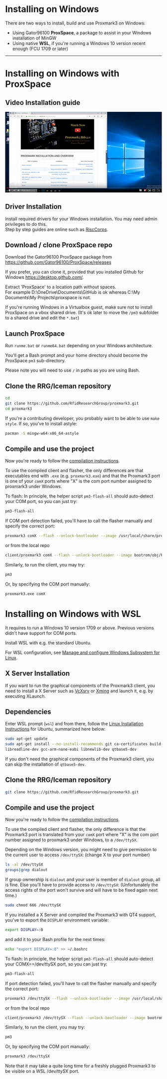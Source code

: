 # Installing on Windows

There are two ways to install, build and use Proxmark3 on Windows:

* Using Gator96100 **ProxSpace**, a package to assist in your Windows installation of MinGW
* Using native **WSL**, if you're running a Windows 10 version recent enough (FCU 1709 or later)

---

# Installing on Windows with ProxSpace

## Video Installation guide
[![Windows Installation tutorial](https://github.com/5w0rdfish/Proxmark3-RDV4-ParrotOS/blob/master/screenshot-www.youtube.com-2019.03.17-20-44-33.png)](https://youtu.be/zzF0NCMJnYU "Windows Installation Tutorial")

## Driver Installation

Install required drivers for your Windows installation. You may need admin privileges to do this.  
Step by step guides are online such as [RiscCorps](https://store.ryscc.com/blogs/news/how-to-install-a-proxmark3-driver-on-windows-10).

## Download / clone ProxSpace repo

Download the Gator96100 ProxSpace package from https://github.com/Gator96100/ProxSpace/releases

If you prefer, you can clone it, provided that you installed Github for Windows https://desktop.github.com/.

Extract 'ProxSpace' to a location path without spaces.  
For example D:\OneDrive\Documents\GitHub is ok whereas C:\My Documents\My Projects\proxspace is not.

If you're running Windows in a Virtualbox guest, make sure not to install ProxSpace on a vbox shared drive. (It's ok later to move the `/pm3` subfolder to a shared drive and edit the `*.bat`)

## Launch ProxSpace

Run `runme.bat` or `runme64.bat` depending on your Windows architecture.

You'll get a Bash prompt and your home directory should become the ProxSpace `pm3` sub-directory.

Please note you will need to use `/` in paths as you are using Bash.

## Clone the RRG/Iceman repository

```sh
cd
git clone https://github.com/RfidResearchGroup/proxmark3.git
cd proxmark3
```

If you're a contributing developer, you probably want to be able to use `make style`. If so, you've to install astyle:

```sh
pacman -S mingw-w64-x86_64-astyle
```

## Compile and use the project

Now you're ready to follow the [compilation instructions](/doc/md/Use_of_Proxmark/0_Compilation-Instructions.md).

To use the compiled client and flasher, the only differences are that executables end with `.exe` (e.g. `proxmark3.exe`) and that the Proxmark3 port is one of your `comX` ports where "X" is the com port number assigned to proxmark3 under Windows.

To flash: In principle, the helper script `pm3-flash-all` should auto-detect your COM port, so you can just try:

```sh
pm3-flash-all
```

If COM port detection failed, you'll have to call the flasher manually and specify the correct port:

```sh
proxmark3 comX --flash --unlock-bootloader --image /usr/local/share/proxmark3/firmware/bootrom.elf --image /usr/local/share/proxmark3/firmware/fullimage.elf
```

or from the local repo

```sh
client/proxmark3 comX --flash --unlock-bootloader --image bootrom/obj/bootrom.elf --image armsrc/obj/fullimage.elf
```

Similarly, to run the client, you may try:

```sh
pm3
```

Or, by specifying the COM port manually:

```sh
proxmark3.exe comX
```

# Installing on Windows with WSL

It requires to run a Windows 10 version 1709 or above. Previous versions didn't have support for COM ports.

Install WSL with e.g. the standard Ubuntu.

For WSL configuration, see [Manage and configure Windows Subsystem for Linux](https://docs.microsoft.com/en-us/windows/wsl/wsl-config).

## X Server Installation

If you want to run the graphical components of the Proxmark3 client, you need to install a X Server such as [VcXsrv](https://sourceforge.net/projects/vcxsrv/) or [Xming](https://sourceforge.net/projects/xming/) and launch it, e.g. by executing XLaunch.

## Dependencies

Enter WSL prompt (`wsl`) and from there, follow the [Linux Installation Instructions](/doc/md/Installation_Instructions/Linux-Installation-Instructions.md) for Ubuntu, summarized here below:

```sh
sudo apt-get update
sudo apt-get install --no-install-recommends git ca-certificates build-essential pkg-config \
libreadline-dev gcc-arm-none-eabi libnewlib-dev qtbase5-dev
```

If you don't need the graphical components of the Proxmark3 client, you can skip the installation of `qtbase5-dev`.

## Clone the RRG/Iceman repository

```sh
git clone https://github.com/RfidResearchGroup/proxmark3.git
```

## Compile and use the project

Now you're ready to follow the [compilation instructions](/doc/md/Use_of_Proxmark/0_Compilation-Instructions.md).

To use the compiled client and flasher, the only difference is that the Proxmark3 port is translated from your `comX` port where "X" is the com port number assigned to proxmark3 under Windows, to a `/dev/ttySX`.

Depending on the Windows version, you might need to give permission to the current user to access `/dev/ttySX`: (change X to your port number)

```sh
ls -al /dev/ttySX
groups|grep dialout
```

If group ownership is `dialout` and your user is member of `dialout` group, all is fine. Else you'll have to provide access to `/dev/ttySX`: (Unfortunately the access rights of the port won't survive and will have to be fixed again next time.)

```sh
sudo chmod 666 /dev/ttySX
```

If you installed a X Server and compiled the Proxmark3 with QT4 support, you've to export the `DISPLAY` environment variable:

```sh
export DISPLAY=:0
```

and add it to your Bash profile for the next times:

```sh
echo "export DISPLAY=:0" >> ~/.bashrc
```

To flash: In principle, the helper script `pm3-flash-all` should auto-detect your COMX==/dev/ttySX port, so you can just try:

```sh
pm3-flash-all
```

If port detection failed, you'll have to call the flasher manually and specify the correct port:

```sh
proxmark3 /dev/ttySX --flash --unlock-bootloader --image /usr/local/share/proxmark3/firmware/bootrom.elf --image /usr/local/share/proxmark3/firmware/fullimage.elf
```

or from the local repo

```sh
client/proxmark3 /dev/ttySX --flash --unlock-bootloader --image bootrom/obj/bootrom.elf --image armsrc/obj/fullimage.elf
```

Similarly, to run the client, you may try:

```sh
pm3
```

Or, by specifying the COM port manually:

```sh
proxmark3 /dev/ttySX
```

Note that it may take a quite long time for a freshly plugged Proxmark3 to be visible on a WSL /dev/ttySX port.
